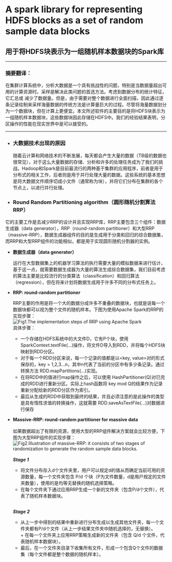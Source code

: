 # A spark library for representing HDFS blocks as a set of random sample data blocks
## 用于将HDFS块表示为一组随机样本数据块的Spark库
*****
### 摘要翻译：
  在集群计算系统中，分析大数据是一个具有挑战性的问题，特别是当数据量超出可用的计算资源时。采样是解决此类问题的首选方法。考虑到数据分布的统计特征，它汇总或  减少了数据量。但是，由于需要对整个数据进行全面扫描，因此通过逐条记录绘制来采样海量数据的传统方法是计算量巨大的过程。尽管将海量数据划分为一个数据块，但在计算上更便宜。本文所述软件的主要目的是将HDFS块表示为一组随机样本数据块，这些数据块因此存储在HDFS中。我们的经验结果表明，分区操作的性能在现实世界中是可以接受的。
  
-----

- ### 大数据技术出现的原因
  随着云计算和网络技术的不断发展，每天都会产生大量的数据（TB级的数据也很常见），对于这么大量数据的存储、分析和许多的处理任务成为了我们的挑战。Hadoop和Spark是目前最流行的两种基于集群的应用程序，前者是用于分布式的相关工作，后者则是用于并行处理大量的数据。这些系统的基本思想是将大数据文件顺序切成小文件（通常称为块），并将它们分布在集群的各个节点上，以进行并行处理。
  
 - ### Round Random Partitioning algorithm（圆形随机分割算法RRP）
  它的主要工作是去减少RRP的设计并且实现RRP库，RRP主要包含三个组件：数据生成器（data generator），RRP（round-random partitioner）和大型RRP（massive-RRP），数据生成器组件的目的是生成用于分类和回归的综合数据集，而RRP和大型RRP组件的功能相似，都是用于实现圆形随机分割器的实例。
  - **数据生成器（data generator）**
  
    运行在大型数据集上的机器学习算法的执行需要大量的模拟数据来进行估计，基于这一点，就需要数据生成器为大量的算法生成综合数据集，我们目前考虑的算法主要是比较流行的分类算法（classification）和回归算法（regression），但在将来计划将数据生成用于许多不同的分布式任务上。
  - **RRP: round-random partitioner**
    
    RRP主要的作用是将一个大的数据分成许多不重叠的数据块，也就是说每一个数据块都可以视为整个文件的随机样本。下图为使用Apache Spark的RRP的实现步骤：<br>
    ![Fig1.The implementation steps of RRP using Apache Spark](https://ars.els-cdn.com/content/image/1-s2.0-S0167642319300942-gr001.jpg)<br>
    具体步骤：<br>
    * 一个存储在HDFS系统中的大文件D，它有P个块，使用SparkContext.textFile(...)操作，将文件D导入到RDD，并将每个HDFS块映射到RDD分区。
    * 对于每一个RDD分区来说，每一个记录的值都是以<key, value>对的形式保存的，key = 1,2,3...n，其中n代表了当前的分区中有多少条记录。通过转换方法 RDD.mapPartitions(...)实现。<br> 
    * 在将RDD中的值进行map操作之后，可以使用 HashPartitioner(Q)对已完成的RDD进行重新分区。实际上hash函数将 key mod Q的结果作为记录重新分配给新的RDD分区作为索引。<br>
    * 最后从生成的RDD中获取到最终的结果，并且必须注意的是此操作的类型是具有惰性求值的转换操作，这就需要 RDD.saveAsTextFile(...)对数据进行保存<br>
    
  - **Massive-RRP: round-random partitioner for massive data**  <br><br>
    如果数据超出了有限的资源，使用大型的RRP组件解决方案就会比较方便，下图为大型RRP组件的实现步骤：<br>
    ![Fig2.Illustration of massive-RRP: it consists of two stages of randomization to generate the random sample data blocks.](https://ars.els-cdn.com/content/image/1-s2.0-S0167642319300942-gr002.jpg) <br></br>
    ***Stage 1*** <br>
    * 将文件分布存入d个文件夹里，用户可以规定d的值从而确定当前可用的资源数量，每一个文件夹包含 P/d 个块（P为文件数量，d是用户规定的文件夹数量），使用的是均等无替换的随机选择策略。<br>
    * 在每个文件夹下通过应用RRP生成一个新的文件夹（包含P/d个文件），代表了随机样本数据块。<br><br>
    
    ***Stage 2***<br>
    
    * 从上一步中得到的结果中重新进行分布生成以生成其他文件夹，每一个文件夹都有P/d个文件（从上一步结果文件夹中随机选择的，无替换）。<br>+ 在每一个文件夹上应用RRP策略生成新的文件夹（包含 Q/d 个文件，代表随机样本数据块）。<br>
    * 最后，在一个文件夹目录下收集所有文件，形成一个包含Q个文件的数据集（每个文件都是整个数据的随机样本）。<br>
    

     
    
    


